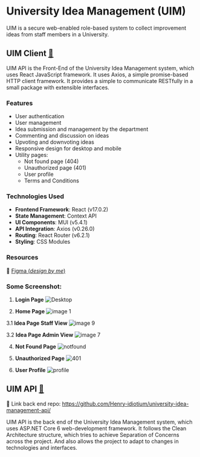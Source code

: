 # University Idea Management (UIM)

UIM is a secure web-enabled role-based system to collect improvement ideas from staff members in a University.

## UIM Client [🔗](https://github.com/NGH14/university-idea-management-client/)

UIM API is the Front-End of the University Idea Management system, which uses React JavaScript framework. It uses Axios, a simple promise-based HTTP client framework. It provides a simple to communicate RESTfully in a small package with extensible interfaces.

### Features
- User authentication
- User management
- Idea submission and management by the department
- Commenting and discussion on ideas
- Upvoting and downvoting ideas
- Responsive design for desktop and mobile
- Utility pages:
  - Not found page (404)
  - Unauthorized page (401)
  - User profile
  - Terms and Conditions

### Technologies Used
- **Frontend Framework**: React (v17.0.2)
- **State Management**: Context API
- **UI Components**: MUI (v5.4.1)
- **API Integration**: Axios (v0.26.0)
- **Routing**: React Router (v6.2.1)
- **Styling**: CSS Modules
  
### Resources 
🔗 [Figma (_design by me_)](https://www.figma.com/design/PrvDwHZIg5nXfvGLEKlb9W/UIM-Project?node-id=307-4&t=w1haTiGwJIkdYTQ0-1)

### Some Screenshot:

1. **Login Page**
![Desktop](https://github.com/user-attachments/assets/1deeaf42-f733-4261-8a8c-15456abd68b0)

2. **Home Page**
![image 1](https://github.com/user-attachments/assets/528d813c-535a-4669-a029-4a159f64a013)

3.1 **Idea Page Staff View**
![image 9](https://github.com/user-attachments/assets/aeb33574-f6e6-406f-9046-f6c5c8582210)

3.2 **Idea Page Admin View**
![image 7](https://github.com/user-attachments/assets/fae7fee6-0ba5-4034-959b-d7110c5aab6c)

4. **Not Found Page**
![notfound](https://github.com/user-attachments/assets/ee01d0ea-97d5-4451-903c-43fb36dfb9d9)

5. **Unauthorized Page**
![401](https://github.com/user-attachments/assets/542f6c3b-1ce5-48f1-93c0-4cfaac23ca3c)

6. **User Profile**
![profile](https://github.com/user-attachments/assets/0e02d985-70ca-42ea-af5f-ac9740ce6b4b)

## UIM API [🔗](https://github.com/Henry-idiotium/university-idea-management-api/)
🔗 Link back end repo: https://github.com/Henry-idiotium/university-idea-management-api/

UIM API is the back end of the University Idea Management system, which uses ASP.NET Core 6 web-development framework. It follows the Clean Architecture structure, which tries to achieve Separation of Concerns across the project. And also allows the project to adapt to changes in technologies and interfaces.
